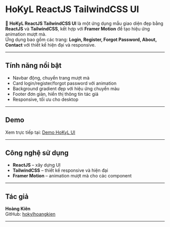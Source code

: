 # HoKyL ReactJS TailwindCSS UI

🎨 **HoKyL ReactJS TailwindCSS UI** là một ứng dụng mẫu giao diện đẹp bằng **ReactJS** và **TailwindCSS**, kết hợp với **Framer Motion** để tạo hiệu ứng animation mượt mà.  
Ứng dụng bao gồm các trang: **Login, Register, Forgot Password, About, Contact** với thiết kế hiện đại và responsive.

---

## Tính năng nổi bật

- Navbar động, chuyển trang mượt mà
- Card login/register/forgot password với animation
- Background gradient đẹp với hiệu ứng chuyển màu
- Footer đơn giản, hiển thị thông tin tác giả
- Responsive, tối ưu cho desktop

---

## Demo

Xem trực tiếp tại: [Demo HoKyL UI](https://hokylhoangkien.github.io/ReactJS-TailwindCSS-UI/)

---

## Công nghệ sử dụng

- **ReactJS** – xây dựng UI
- **TailwindCSS** – thiết kế responsive và hiện đại
- **Framer Motion** – animation mượt mà cho các component

---

## Tác giả

**Hoàng Kiên**  
GitHub: [hokylhoangkien](https://github.com/hokylhoangkien)

---
